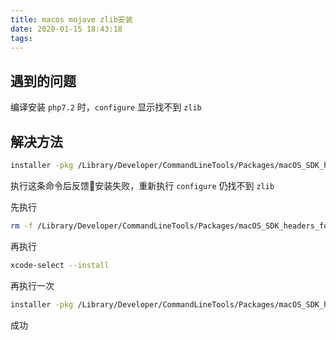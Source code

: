 ```yaml
---
title: macos mojave zlib安装
date: 2020-01-15 18:43:18
tags:
---
```


## 遇到的问题

编译安装 `php7.2` 时，`configure` 显示找不到 `zlib`

## 解决方法

```bash
installer -pkg /Library/Developer/CommandLineTools/Packages/macOS_SDK_headers_for_macOS_10.14.pkg -target /
```

执行这条命令后反馈安装失败，重新执行 `configure` 仍找不到 `zlib`

先执行

 ```bash
 rm -f /Library/Developer/CommandLineTools/Packages/macOS_SDK_headers_for_macOS_10.14.pkg
 ```
 
  再执行 

  ```bash
  xcode-select --install
  ```
再执行一次

```bash
installer -pkg /Library/Developer/CommandLineTools/Packages/macOS_SDK_headers_for_macOS_10.14.pkg -target /
```

  成功